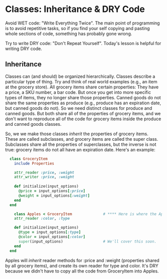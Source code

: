 # Classes: Inheritance & DRY Code

Avoid WET code: "Write Everything Twice". The main point of programming is to avoid repetitive tasks, so if you find your self copying and pasting whole sections of code, something has probably gone wrong.

Try to write DRY code: "Don't Repeat Yourself". Today's lesson is helpful for writing DRY code.

## Inheritance


Classes can (and should) be organized hierarchically. Classes describe a particular type of thing. Try and think of real world examples (e.g., an item at the grocery store). All grocery items share certain properties: They have a price, a SKU number, a bar code. But once you get into more specific types of items, they no longer share those properties. Canned goods do not share the same properties as produce (e.g., produce has an expiration date, but canned goods do not). So we need distinct classes for produce and canned goods. But both share all of the properties of grocery items, and we don't want to reproduce all of the code for grocery items inside the produce and canned goods classes.

So, we we make those classes _inherit_ the properties of grocery items. These are called subclasses, and grocery items are called the super class. Subclasses share all the properties of superclasses, but the inverse is not true: grocery items do not all have an expiration date. Here's an example:

```ruby
  class GroceryItem
    include Properties

    attr_reader :price, :weight
    attr_writer :price, :weight
    
    def initialize(input_options)
      @price = input_options[:price]
      @weight = input_options[:weight]
    end
  end

    class Apples < GroceryItem              # **** Here is where the Apples class inherits GroceryItem's properties
    attr_reader :color, :type

    def initialize(input_options)
      @type = input_options[:type]
      @color = input_options[:color]
      super(input_options)                  # We'll cover this soon.
    end
  end
```

  Apples will _inherit_ reader methods for :price and :weight (properties shared by all grocery items), and create its own reader for type and color. It's DRY because we didn't have to copy all the code from GroceryItem into Apples.